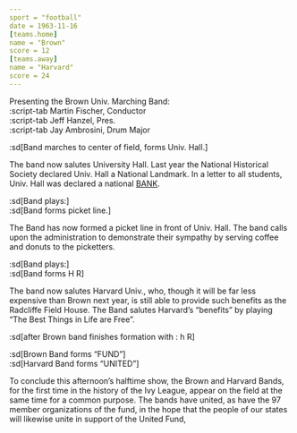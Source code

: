 ```yaml
---
sport = "football"
date = 1963-11-16
[teams.home]
name = "Brown"
score = 12
[teams.away]
name = "Harvard"
score = 24
---
```


Presenting the Brown Univ. Marching Band:\
:script-tab Martin Fischer, Conductor\
:script-tab Jeff Hanzel, Pres.\
:script-tab Jay Ambrosini, Drum Major

:sd[Band marches to center of field, forms Univ. Hall.]

The band now salutes University Hall. Last year the National Historical Society declared Univ. Hall a National Landmark. In a letter to all students, Univ. Hall was declared a national <u>BANK</u>.

:sd[Band plays:]\
:sd[Band forms picket line.]

The Band has now formed a picket line in front of Univ. Hall. The band calls upon the administration to demonstrate their sympathy by serving coffee and donuts to the picketters.

:sd[Band plays:]\
:sd[Band forms H R]

The band now salutes Harvard Univ., who, though it will be far less expensive than Brown next year, is still able to provide such benefits as the Radcliffe Field House. The Band salutes Harvard’s “benefits” by playing “The Best Things in Life are Free”.

:sd[after Brown band finishes formation with : h R]

:sd[Brown Band forms “FUND”]\
:sd[Harvard Band forms “UNITED”]

To conclude this afternoon’s halftime show, the Brown and Harvard Bands, for the first time in the history of the Ivy League, appear on the field at the same time for a common purpose. The bands have united, as have the 97 member organizations of the fund, in the hope that the people of our states will likewise unite in support of the United Fund,
